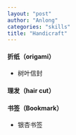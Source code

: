 ```yaml
---
layout: "post"
author: "Anlong"
categories: "skills"
title: "Handicraft"
---
```

#### 折纸（origami）
- 树叶信封  

#### 理发（hair cut）


#### 书签（Bookmark）
- 银杏书签
